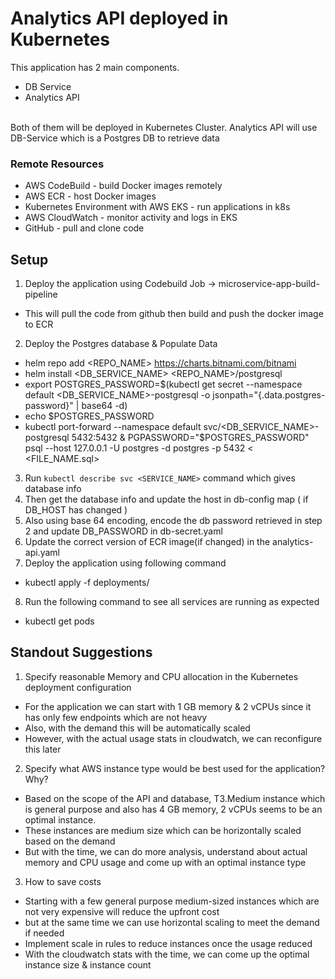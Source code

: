 # Analytics API deployed in Kubernetes
This application has 2 main components.
 - DB Service
 - Analytics API
<br/>
Both of them will be deployed in Kubernetes Cluster. Analytics API will use DB-Service which is a Postgres DB to retrieve data 

### Remote Resources
- AWS CodeBuild - build Docker images remotely
- AWS ECR - host Docker images
- Kubernetes Environment with AWS EKS - run applications in k8s
- AWS CloudWatch - monitor activity and logs in EKS
- GitHub - pull and clone code

## Setup
1. Deploy the application using Codebuild Job -> microservice-app-build-pipeline
 - This will pull the code from github then build and push the docker image to ECR

2. Deploy the Postgres database & Populate Data
 - helm repo add <REPO_NAME> https://charts.bitnami.com/bitnami
 - helm install <DB_SERVICE_NAME> <REPO_NAME>/postgresql
 - export POSTGRES_PASSWORD=$(kubectl get secret --namespace default <DB_SERVICE_NAME>-postgresql -o jsonpath="{.data.postgres-password}" | base64 -d)
 - echo $POSTGRES_PASSWORD
 - kubectl port-forward --namespace default svc/<DB_SERVICE_NAME>-postgresql 5432:5432 & PGPASSWORD="$POSTGRES_PASSWORD" psql --host 127.0.0.1 -U postgres -d postgres -p 5432 < <FILE_NAME.sql>

3. Run `kubectl describe svc <SERVICE_NAME>` command which gives database info
4. Then get the database info and update the host in db-config map ( if DB_HOST has changed )
5. Also using base 64 encoding, encode the db password retrieved in step 2 and update DB_PASSWORD in db-secret.yaml
6. Update the correct version of ECR image(if changed) in the analytics-api.yaml
7. Deploy the application using following command
 - kubectl apply -f deployments/
8. Run the following command to see all services are running as expected
 - kubectl get pods

## Standout Suggestions
1. Specify reasonable Memory and CPU allocation in the Kubernetes deployment configuration
- For the application we can start with 1 GB memory & 2 vCPUs since it has only few endpoints which are not heavy
- Also, with the demand this will be automatically scaled
- However, with the actual usage stats in cloudwatch, we can reconfigure this later

2. Specify what AWS instance type would be best used for the application? Why?
- Based on the scope of the API and database, T3.Medium instance which is general purpose and also has 4 GB memory, 2 vCPUs seems to be an optimal instance. 
- These instances are medium size which can be horizontally scaled based on the demand
- But with the time, we can do more analysis, understand about actual memory and CPU usage and come up with an optimal instance type

3. How to save costs
- Starting with a few general purpose medium-sized instances which are not very expensive will reduce the upfront cost 
- but at the same time we can use horizontal scaling to meet the demand if needed
- Implement scale in rules to reduce instances once the usage reduced
- With the cloudwatch stats with the time, we can come up the optimal instance size & instance count